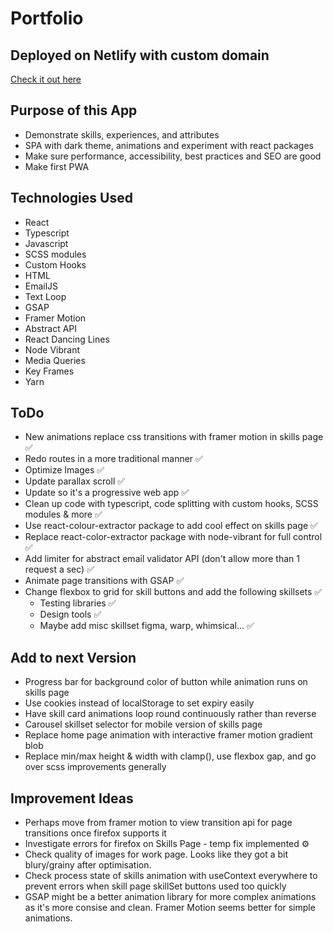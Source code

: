 # Portfolio

## Deployed on Netlify with custom domain

[Check it out here](https://www.tim-angus.com/)

## Purpose of this App

- Demonstrate skills, experiences, and attributes
- SPA with dark theme, animations and experiment with react packages
- Make sure performance, accessibility, best practices and SEO are good
- Make first PWA

## Technologies Used

- React
- Typescript
- Javascript
- SCSS modules
- Custom Hooks
- HTML
- EmailJS
- Text Loop
- GSAP
- Framer Motion
- Abstract API
- React Dancing Lines
- Node Vibrant
- Media Queries
- Key Frames
- Yarn

## ToDo

- New animations replace css transitions with framer motion in skills page ✅
- Redo routes in a more traditional manner ✅
- Optimize Images ✅
- Update parallax scroll ✅
- Update so it's a progressive web app ✅
- Clean up code with typescript, code splitting with custom hooks, SCSS modules & more ✅
- Use react-colour-extractor package to add cool effect on skills page ✅
- Replace react-color-extractor package with node-vibrant for full control ✅
- Add limiter for abstract email validator API (don't allow more than 1 request a sec) ✅
- Animate page transitions with GSAP ✅
- Change flexbox to grid for skill buttons and add the following skillsets ✅
  - Testing libraries ✅
  - Design tools ✅
  - Maybe add misc skillset figma, warp, whimsical... ✅

## Add to next Version

- Progress bar for background color of button while animation runs on skills page
- Use cookies instead of localStorage to set expiry easily
- Have skill card animations loop round continuously rather than reverse
- Carousel skillset selector for mobile version of skills page
- Replace home page animation with interactive framer motion gradient blob
- Replace min/max height & width with clamp(), use flexbox gap, and go over scss improvements generally  

## Improvement Ideas

- Perhaps move from framer motion to view transition api for page transitions once firefox supports it
- Investigate errors for firefox on Skills Page - temp fix implemented ⚙️
- Check quality of images for work page. Looks like they got a bit blury/grainy after optimisation.
- Check process state of skills animation with useContext everywhere to prevent errors when skill page skillSet buttons used too quickly
- GSAP might be a better animation library for more complex animations as it's more consise and clean. Framer Motion seems better for simple animations.
